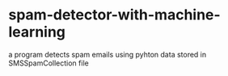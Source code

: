 # spam-detector-with-machine-learning
a program detects spam emails using pyhton 
data stored in SMSSpamCollection file
